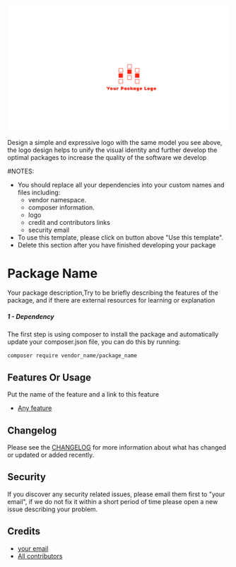 ![logo](assets/logo.png)

Design a simple and expressive logo with the same model you see above,
the logo design helps to unify the visual identity and further develop the optimal packages to increase the quality of the software we develop

#NOTES:
* You should replace all your dependencies into your custom names and files including:
  * vendor namespace.
  * composer information.
  * logo
  * credit and contributors links
  * security email
* To use this template, please click on button above "Use this template".  
* Delete this section after you have finished developing your package

# Package Name
Your package description,Try to be briefly describing the features of the package,
and if there are external resources for learning or explanation

##### 1 - Dependency
The first step is using composer to install the package and automatically update your composer.json file, you can do this by running:

```shell
composer require vendor_name/package_name
```

Features Or Usage
-----------
Put the name of the feature and a link to this feature
- [Any feature](https://github.com/syrian-open-source/php-package-template/blob/main/docs/feature.md#usage)


Changelog
---------
Please see the [CHANGELOG](https://github.com/syrian-open-source/php-package-template/blob/master/CHANGELOG.md) for more information about what has changed or updated or added recently.

Security
--------
If you discover any security related issues, please email them first to "your email", 
if we do not fix it within a short period of time please open a new issue describing your problem. 

Credits
-------
* [your email](https://github.com/syrian-open-source/php-package-template/graphs/contributors)
* [All contributors](https://github.com/syrian-open-source/php-package-template/graphs/contributors)
